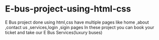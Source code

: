 # E-bus-project-using-html-css
E Bus project done using html,css have multiple pages like home ,about ,contact us ,services,login ,sigin pages In these project you can book your ticket and take our E Bus Services(luxury buses)
